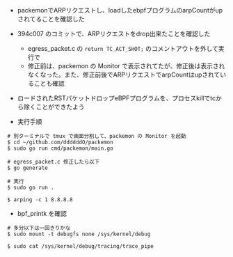 - packemonでARPリクエストし、loadしたebpfプログラムのarpCountがupされてることを確認した

- 394c007 のコミットで、ARPリクエストをdrop出来たことを確認した
  - egress_packet.c の `return TC_ACT_SHOT;` のコメントアウトを外して実行で
  - 修正前は、packemon の Monitor で表示されてたが、修正後は表示されなくなった。また、修正前後でARPリクエストでarpCountはupされていることも確認

- ロードされたRSTパケットドロップeBPFプログラムを、プロセスkillでtcから除くことができたよう

- 実行手順

```console
# 別ターミナルで tmux で画面分割して、packemon の Monitor を起動
$ cd ~/github.com/ddddddO/packemon
$ sudo go run cmd/packemon/main.go

# egress_packet.c 修正したら以下
$ go generate

# 実行
$ sudo go run .

$ arping -c 1 8.8.8.8
```

- bpf_printk を確認

```console
# 多分以下は一回きりかな
$ sudo mount -t debugfs none /sys/kernel/debug

$ sudo cat /sys/kernel/debug/tracing/trace_pipe
```